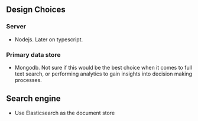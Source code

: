 


## Design Choices


### Server
- Nodejs. Later on typescript.

### Primary data store
- Mongodb. Not sure if this would be the best choice when it comes to full text search, or performing analytics to gain insights into decision making processes.

## Search engine
- Use Elasticsearch as the document store
